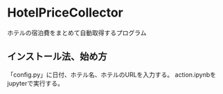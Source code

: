 # HotelPriceCollector
ホテルの宿泊費をまとめて自動取得するプログラム

## インストール法、始め方
「config.py」に日付、ホテル名、ホテルのURLを入力する。
action.ipynbをjupyterで実行する。
